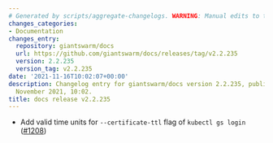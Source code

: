 ```yaml
---
# Generated by scripts/aggregate-changelogs. WARNING: Manual edits to this files will be overwritten.
changes_categories:
- Documentation
changes_entry:
  repository: giantswarm/docs
  url: https://github.com/giantswarm/docs/releases/tag/v2.2.235
  version: 2.2.235
  version_tag: v2.2.235
date: '2021-11-16T10:02:07+00:00'
description: Changelog entry for giantswarm/docs version 2.2.235, published on 16
  November 2021, 10:02.
title: docs release v2.2.235
---
```


- Add valid time units for `--certificate-ttl` flag of `kubectl gs login` ([#1208](https://github.com/giantswarm/docs/pull/1208))
